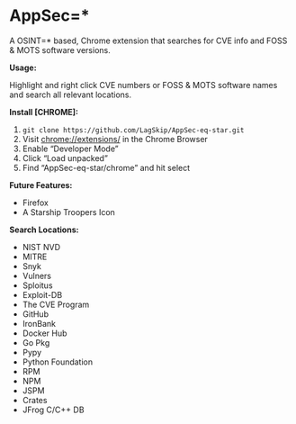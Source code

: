 # AppSec=\*

A OSINT=\* based, Chrome extension that searches for CVE info and FOSS & MOTS software versions.


**Usage:**

Highlight and right click CVE numbers or FOSS & MOTS software names and search all relevant locations.


**Install \[CHROME\]:**


1. `git clone https://github.com/LagSkip/AppSec-eq-star.git`
2. Visit <chrome://extensions/> in the Chrome Browser
3. Enable “Developer Mode”
4. Click “Load unpacked”
5. Find “AppSec-eq-star/chrome” and hit select


**Future Features:**

* Firefox
* A Starship Troopers Icon


**Search Locations:**

* NIST NVD
* MITRE
* Snyk
* Vulners
* Sploitus
* Exploit-DB
* The CVE Program
* GitHub
* IronBank
* Docker Hub
* Go Pkg
* Pypy
* Python Foundation
* RPM  
* NPM
* JSPM
* Crates
* JFrog C/C++ DB



